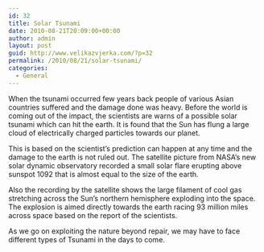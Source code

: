 ```yaml
---
id: 32
title: Solar Tsunami
date: 2010-08-21T20:09:00+00:00
author: admin
layout: post
guid: http://www.velikazvjerka.com/?p=32
permalink: /2010/08/21/solar-tsunami/
categories:
  - General
---
```

When the tsunami occurred few years back people of various Asian countries suffered and the damage done was heavy. Before the world is coming out of the impact, the scientists are warns of a possible solar tsunami which can hit the earth. It is found that the Sun has flung a large cloud of electrically charged particles towards our planet.

This is based on the scientist&#8217;s prediction can happen at any time and the damage to the earth is not ruled out. The satellite picture from NASA&#8217;s new solar dynamic observatory recorded a small solar flare erupting above sunspot 1092 that is almost equal to the size of the earth.

Also the recording by the satellite shows the large filament of cool gas stretching across the Sun&#8217;s northern hemisphere exploding into the space. The explosion is aimed directly towards the earth racing 93 million miles across space based on the report of the scientists.

As we go on exploiting the nature beyond repair, we may have to face different types of Tsunami in the days to come.